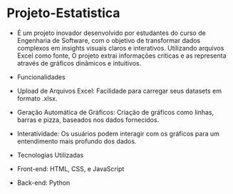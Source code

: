 # Projeto-Estatistica

- É um projeto inovador desenvolvido por estudantes do curso de Engenharia de Software, com o objetivo de transformar dados complexos em insights visuais claros e interativos. Utilizando arquivos Excel como fonte, O projeto extrai informações críticas e as 
  representa através de gráficos dinâmicos e intuitivos.

- Funcionalidades
- Upload de Arquivos Excel: Facilidade para carregar seus datasets em formato .xlsx.
- Geração Automática de Gráficos: Criação de gráficos como linhas, barras e pizza, baseados nos dados fornecidos.
- Interatividade: Os usuários podem interagir com os gráficos para um entendimento mais profundo dos dados.

- Tecnologias Utilizadas
- Front-end: HTML, CSS, e JavaScript
- Back-end: Python
